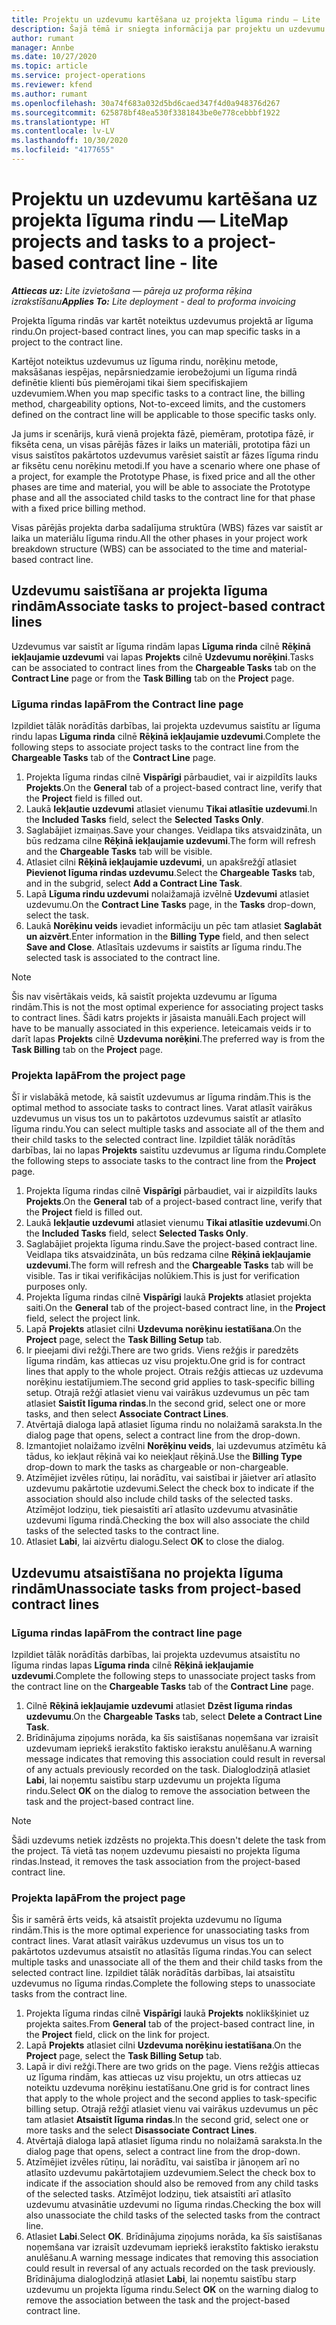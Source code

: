 ```yaml
---
title: Projektu un uzdevumu kartēšana uz projekta līguma rindu — Lite
description: Šajā tēmā ir sniegta informācija par projektu un uzdevumu pievienošanu un noņemšanu līguma rindai.
author: rumant
manager: Annbe
ms.date: 10/27/2020
ms.topic: article
ms.service: project-operations
ms.reviewer: kfend
ms.author: rumant
ms.openlocfilehash: 30a74f683a032d5bd6caed347f4d0a948376d267
ms.sourcegitcommit: 625878bf48ea530f3381843be0e778cebbbf1922
ms.translationtype: HT
ms.contentlocale: lv-LV
ms.lasthandoff: 10/30/2020
ms.locfileid: "4177655"
---
```

# <a name="map-projects-and-tasks-to-a-project-based-contract-line---lite"></a><span data-ttu-id="7c559-103">Projektu un uzdevumu kartēšana uz projekta līguma rindu — Lite</span><span class="sxs-lookup"><span data-stu-id="7c559-103">Map projects and tasks to a project-based contract line - lite</span></span>

<span data-ttu-id="7c559-104">_**Attiecas uz:** Lite izvietošana — pāreja uz proforma rēķina izrakstīšanu_</span><span class="sxs-lookup"><span data-stu-id="7c559-104">_**Applies To:** Lite deployment - deal to proforma invoicing_</span></span>

<span data-ttu-id="7c559-105">Projekta līguma rindās var kartēt noteiktus uzdevumus projektā ar līguma rindu.</span><span class="sxs-lookup"><span data-stu-id="7c559-105">On project-based contract lines, you can map specific tasks in a project to the contract line.</span></span>

<span data-ttu-id="7c559-106">Kartējot noteiktus uzdevumus uz līguma rindu, norēķinu metode, maksāšanas iespējas, nepārsniedzamie ierobežojumi un līguma rindā definētie klienti būs piemērojami tikai šiem specifiskajiem uzdevumiem.</span><span class="sxs-lookup"><span data-stu-id="7c559-106">When you map specific tasks to a contract line, the billing method, chargeability options, Not-to-exceed limits, and the customers defined on the contract line will be applicable to those specific tasks only.</span></span>

<span data-ttu-id="7c559-107">Ja jums ir scenārijs, kurā vienā projekta fāzē, piemēram, prototipa fāzē, ir fiksēta cena, un visas pārējās fāzes ir laiks un materiāli, prototipa fāzi un visus saistītos pakārtotos uzdevumus varēsiet saistīt ar fāzes līguma rindu ar fiksētu cenu norēķinu metodi.</span><span class="sxs-lookup"><span data-stu-id="7c559-107">If you have a scenario where one phase of a project, for example the Prototype Phase, is fixed price and all the other phases are time and material, you will be able to associate the Prototype phase and all the associated child tasks to the contract line for that phase with a fixed price billing method.</span></span>

<span data-ttu-id="7c559-108">Visas pārējās projekta darba sadalījuma struktūra (WBS) fāzes var saistīt ar laika un materiālu līguma rindu.</span><span class="sxs-lookup"><span data-stu-id="7c559-108">All the other phases in your project work breakdown structure (WBS) can be associated to the time and material-based contract line.</span></span>

## <a name="associate-tasks-to-project-based-contract-lines"></a><span data-ttu-id="7c559-109">Uzdevumu saistīšana ar projekta līguma rindām</span><span class="sxs-lookup"><span data-stu-id="7c559-109">Associate tasks to project-based contract lines</span></span>

<span data-ttu-id="7c559-110">Uzdevumus var saistīt ar līguma rindām lapas **Līguma rinda** cilnē **Rēķinā iekļaujamie uzdevumi** vai lapas **Projekts** cilnē **Uzdevumu norēķini**.</span><span class="sxs-lookup"><span data-stu-id="7c559-110">Tasks can be associated to contract lines from the **Chargeable Tasks** tab on the **Contract Line** page or from the **Task Billing** tab on the **Project** page.</span></span>

### <a name="from-the-contract-line-page"></a><span data-ttu-id="7c559-111">Līguma rindas lapā</span><span class="sxs-lookup"><span data-stu-id="7c559-111">From the Contract line page</span></span>

<span data-ttu-id="7c559-112">Izpildiet tālāk norādītās darbības, lai projekta uzdevumus saistītu ar līguma rindu lapas **Līguma rinda** cilnē **Rēķinā iekļaujamie uzdevumi**.</span><span class="sxs-lookup"><span data-stu-id="7c559-112">Complete the following steps to associate project tasks to the contract line from the **Chargeable Tasks** tab of the **Contract Line** page.</span></span>

1. <span data-ttu-id="7c559-113">Projekta līguma rindas cilnē **Vispārīgi** pārbaudiet, vai ir aizpildīts lauks **Projekts**.</span><span class="sxs-lookup"><span data-stu-id="7c559-113">On the **General** tab of a project-based contract line, verify that the **Project** field is filled out.</span></span>
2. <span data-ttu-id="7c559-114">Laukā **Iekļautie uzdevumi** atlasiet vienumu **Tikai atlasītie uzdevumi**.</span><span class="sxs-lookup"><span data-stu-id="7c559-114">In the **Included Tasks** field, select the **Selected Tasks Only**.</span></span>
3. <span data-ttu-id="7c559-115">Saglabājiet izmaiņas.</span><span class="sxs-lookup"><span data-stu-id="7c559-115">Save your changes.</span></span> <span data-ttu-id="7c559-116">Veidlapa tiks atsvaidzināta, un būs redzama cilne **Rēķinā iekļaujamie uzdevumi**.</span><span class="sxs-lookup"><span data-stu-id="7c559-116">The form will refresh and the **Chargeable Tasks** tab will be visible.</span></span>
4. <span data-ttu-id="7c559-117">Atlasiet cilni **Rēķinā iekļaujamie uzdevumi**, un apakšrežģī atlasiet **Pievienot līguma rindas uzdevumu**.</span><span class="sxs-lookup"><span data-stu-id="7c559-117">Select the **Chargeable Tasks** tab, and in the subgrid, select **Add a Contract Line Task**.</span></span>
5. <span data-ttu-id="7c559-118">Lapā **Līguma rindu uzdevumi** nolaižamajā izvēlnē **Uzdevumi** atlasiet uzdevumu.</span><span class="sxs-lookup"><span data-stu-id="7c559-118">On the **Contract Line Tasks** page, in the **Tasks** drop-down, select the task.</span></span> 
6. <span data-ttu-id="7c559-119">Laukā **Norēķinu veids** ievadiet informāciju un pēc tam atlasiet **Saglabāt un aizvērt**.</span><span class="sxs-lookup"><span data-stu-id="7c559-119">Enter information in the **Billing Type** field, and then select **Save and Close**.</span></span> <span data-ttu-id="7c559-120">Atlasītais uzdevums ir saistīts ar līguma rindu.</span><span class="sxs-lookup"><span data-stu-id="7c559-120">The selected task is associated to the contract line.</span></span>

> [!NOTE]
> <span data-ttu-id="7c559-121">Šis nav visērtākais veids, kā saistīt projekta uzdevumu ar līguma rindām.</span><span class="sxs-lookup"><span data-stu-id="7c559-121">This is not the most optimal experience for associating project tasks to contract lines.</span></span> <span data-ttu-id="7c559-122">Šādi katrs projekts ir jāsaista manuāli.</span><span class="sxs-lookup"><span data-stu-id="7c559-122">Each project will have to be manually associated in this experience.</span></span> <span data-ttu-id="7c559-123">Ieteicamais veids ir to darīt lapas **Projekts** cilnē **Uzdevuma norēķini**.</span><span class="sxs-lookup"><span data-stu-id="7c559-123">The preferred way is from the **Task Billing** tab on the **Project** page.</span></span>

### <a name="from-the-project-page"></a><span data-ttu-id="7c559-124">Projekta lapā</span><span class="sxs-lookup"><span data-stu-id="7c559-124">From the project page</span></span>

<span data-ttu-id="7c559-125">Šī ir vislabākā metode, kā saistīt uzdevumus ar līguma rindām.</span><span class="sxs-lookup"><span data-stu-id="7c559-125">This is the optimal method to associate tasks to contract lines.</span></span> <span data-ttu-id="7c559-126">Varat atlasīt vairākus uzdevumus un visus tos un to pakārtotos uzdevumus saistīt ar atlasīto līguma rindu.</span><span class="sxs-lookup"><span data-stu-id="7c559-126">You can select multiple tasks and associate all of the them and their child tasks to the selected contract line.</span></span> <span data-ttu-id="7c559-127">Izpildiet tālāk norādītās darbības, lai no lapas **Projekts** saistītu uzdevumus ar līguma rindu.</span><span class="sxs-lookup"><span data-stu-id="7c559-127">Complete the following steps to associate tasks to the contract line from the **Project** page.</span></span>

1. <span data-ttu-id="7c559-128">Projekta līguma rindas cilnē **Vispārīgi** pārbaudiet, vai ir aizpildīts lauks **Projekts**.</span><span class="sxs-lookup"><span data-stu-id="7c559-128">On the **General** tab of a project-based contract line, verify that the **Project** field is filled out.</span></span>
2. <span data-ttu-id="7c559-129">Laukā **Iekļautie uzdevumi** atlasiet vienumu **Tikai atlasītie uzdevumi**.</span><span class="sxs-lookup"><span data-stu-id="7c559-129">On the **Included Tasks** field, select **Selected Tasks Only**.</span></span>
3. <span data-ttu-id="7c559-130">Saglabājiet projekta līguma rindu.</span><span class="sxs-lookup"><span data-stu-id="7c559-130">Save the project-based contract line.</span></span> <span data-ttu-id="7c559-131">Veidlapa tiks atsvaidzināta, un būs redzama cilne **Rēķinā iekļaujamie uzdevumi**.</span><span class="sxs-lookup"><span data-stu-id="7c559-131">The form will refresh and the **Chargeable Tasks** tab will be visible.</span></span> <span data-ttu-id="7c559-132">Tas ir tikai verifikācijas nolūkiem.</span><span class="sxs-lookup"><span data-stu-id="7c559-132">This is just for verification purposes only.</span></span>
4. <span data-ttu-id="7c559-133">Projekta līguma rindas cilnē **Vispārīgi** laukā **Projekts** atlasiet projekta saiti.</span><span class="sxs-lookup"><span data-stu-id="7c559-133">On the **General** tab of the project-based contract line, in the **Project** field, select the project link.</span></span>
5. <span data-ttu-id="7c559-134">Lapā **Projekts** atlasiet cilni **Uzdevuma norēķinu iestatīšana**.</span><span class="sxs-lookup"><span data-stu-id="7c559-134">On the **Project** page, select the **Task Billing Setup** tab.</span></span>
6. <span data-ttu-id="7c559-135">Ir pieejami divi režģi.</span><span class="sxs-lookup"><span data-stu-id="7c559-135">There are two grids.</span></span> <span data-ttu-id="7c559-136">Viens režģis ir paredzēts līguma rindām, kas attiecas uz visu projektu.</span><span class="sxs-lookup"><span data-stu-id="7c559-136">One grid is for contract lines that apply to the whole project.</span></span> <span data-ttu-id="7c559-137">Otrais režģis attiecas uz uzdevuma norēķinu iestatījumiem.</span><span class="sxs-lookup"><span data-stu-id="7c559-137">The second grid applies to task-specific billing setup.</span></span> <span data-ttu-id="7c559-138">Otrajā režģī atlasiet vienu vai vairākus uzdevumus un pēc tam atlasiet **Saistīt līguma rindas**.</span><span class="sxs-lookup"><span data-stu-id="7c559-138">In the second grid, select one or more tasks, and then select **Associate Contract Lines**.</span></span>
7. <span data-ttu-id="7c559-139">Atvērtajā dialoga lapā atlasiet līguma rindu no nolaižamā saraksta.</span><span class="sxs-lookup"><span data-stu-id="7c559-139">In the dialog page that opens, select a contract line from the drop-down.</span></span>
8. <span data-ttu-id="7c559-140">Izmantojiet nolaižamo izvēlni **Norēķinu veids**, lai uzdevumus atzīmētu kā tādus, ko iekļaut rēķinā vai ko neiekļaut rēķinā.</span><span class="sxs-lookup"><span data-stu-id="7c559-140">Use the **Billing Type** drop-down to mark the tasks as chargeable or non-chargeable.</span></span>
9. <span data-ttu-id="7c559-141">Atzīmējiet izvēles rūtiņu, lai norādītu, vai saistībai ir jāietver arī atlasīto uzdevumu pakārtotie uzdevumi.</span><span class="sxs-lookup"><span data-stu-id="7c559-141">Select the check box to indicate if the association should also include child tasks of the selected tasks.</span></span> <span data-ttu-id="7c559-142">Atzīmējot lodziņu, tiek piesaistīti arī atlasīto uzdevumu atvasinātie uzdevumi līguma rindā.</span><span class="sxs-lookup"><span data-stu-id="7c559-142">Checking the box will also associate the child tasks of the selected tasks to the contract line.</span></span>
10. <span data-ttu-id="7c559-143">Atlasiet **Labi**, lai aizvērtu dialogu.</span><span class="sxs-lookup"><span data-stu-id="7c559-143">Select **OK** to close the dialog.</span></span>

## <a name="unassociate-tasks-from-project-based-contract-lines"></a><span data-ttu-id="7c559-144">Uzdevumu atsaistīšana no projekta līguma rindām</span><span class="sxs-lookup"><span data-stu-id="7c559-144">Unassociate tasks from project-based contract lines</span></span>

### <a name="from-the-contract-line-page"></a><span data-ttu-id="7c559-145">Līguma rindas lapā</span><span class="sxs-lookup"><span data-stu-id="7c559-145">From the contract line page</span></span>

<span data-ttu-id="7c559-146">Izpildiet tālāk norādītās darbības, lai projekta uzdevumus atsaistītu no līguma rindas lapas **Līguma rinda** cilnē **Rēķinā iekļaujamie uzdevumi**.</span><span class="sxs-lookup"><span data-stu-id="7c559-146">Complete the following steps to unassociate project tasks from the contract line on the **Chargeable Tasks** tab of the **Contract Line** page.</span></span>

1. <span data-ttu-id="7c559-147">Cilnē **Rēķinā iekļaujamie uzdevumi** atlasiet **Dzēst līguma rindas uzdevumu**.</span><span class="sxs-lookup"><span data-stu-id="7c559-147">On the **Chargeable Tasks** tab, select **Delete a Contract Line Task**.</span></span>
2. <span data-ttu-id="7c559-148">Brīdinājuma ziņojums norāda, ka šīs saistīšanas noņemšana var izraisīt uzdevumam iepriekš ierakstīto faktisko ierakstu anulēšanu.</span><span class="sxs-lookup"><span data-stu-id="7c559-148">A warning message indicates that removing this association could result in reversal of any actuals previously recorded on the task.</span></span> <span data-ttu-id="7c559-149">Dialoglodziņā atlasiet **Labi**, lai noņemtu saistību starp uzdevumu un projekta līguma rindu.</span><span class="sxs-lookup"><span data-stu-id="7c559-149">Select **OK** on the dialog to remove the association between the task and the project-based contract line.</span></span> 

> [!NOTE]
> <span data-ttu-id="7c559-150">Šādi uzdevums netiek izdzēsts no projekta.</span><span class="sxs-lookup"><span data-stu-id="7c559-150">This doesn't delete the task from the project.</span></span> <span data-ttu-id="7c559-151">Tā vietā tas noņem uzdevumu piesaisti no projekta līguma rindas.</span><span class="sxs-lookup"><span data-stu-id="7c559-151">Instead, it removes the task association from the project-based contract line.</span></span>

### <a name="from-the-project-page"></a><span data-ttu-id="7c559-152">Projekta lapā</span><span class="sxs-lookup"><span data-stu-id="7c559-152">From the project page</span></span>

<span data-ttu-id="7c559-153">Šis ir samērā ērts veids, kā atsaistīt projekta uzdevumu no līguma rindām.</span><span class="sxs-lookup"><span data-stu-id="7c559-153">This is the more optimal experience for unassociating tasks from contract lines.</span></span> <span data-ttu-id="7c559-154">Varat atlasīt vairākus uzdevumus un visus tos un to pakārtotos uzdevumus atsaistīt no atlasītās līguma rindas.</span><span class="sxs-lookup"><span data-stu-id="7c559-154">You can select multiple tasks and unassociate all of the them and their child tasks from the selected contract line.</span></span> <span data-ttu-id="7c559-155">Izpildiet tālāk norādītās darbības, lai atsaistītu uzdevumus no līguma rindas.</span><span class="sxs-lookup"><span data-stu-id="7c559-155">Complete the following steps to unassociate tasks from the contract line.</span></span>

1. <span data-ttu-id="7c559-156">Projekta līguma rindas cilnē **Vispārīgi** laukā **Projekts** noklikšķiniet uz projekta saites.</span><span class="sxs-lookup"><span data-stu-id="7c559-156">From **General** tab of the project-based contract line, in the **Project** field, click on the link for project.</span></span>
2. <span data-ttu-id="7c559-157">Lapā **Projekts** atlasiet cilni **Uzdevuma norēķinu iestatīšana**.</span><span class="sxs-lookup"><span data-stu-id="7c559-157">On the **Project** page, select the **Task Billing Setup** tab.</span></span>
3. <span data-ttu-id="7c559-158">Lapā ir divi režģi.</span><span class="sxs-lookup"><span data-stu-id="7c559-158">There are two grids on the page.</span></span> <span data-ttu-id="7c559-159">Viens režģis attiecas uz līguma rindām, kas attiecas uz visu projektu, un otrs attiecas uz noteiktu uzdevuma norēķinu iestatīšanu.</span><span class="sxs-lookup"><span data-stu-id="7c559-159">One grid is for contract lines that apply to the whole project and the second applies to task-specific billing setup.</span></span> <span data-ttu-id="7c559-160">Otrajā režģī atlasiet vienu vai vairākus uzdevumus un pēc tam atlasiet **Atsaistīt līguma rindas**.</span><span class="sxs-lookup"><span data-stu-id="7c559-160">In the second grid, select one or more tasks and the select **Disassociate Contract Lines**.</span></span>
4. <span data-ttu-id="7c559-161">Atvērtajā dialoga lapā atlasiet līguma rindu no nolaižamā saraksta.</span><span class="sxs-lookup"><span data-stu-id="7c559-161">In the  dialog page that opens, select a contract line from the drop-down.</span></span>
5. <span data-ttu-id="7c559-162">Atzīmējiet izvēles rūtiņu, lai norādītu, vai saistība ir jānoņem arī no atlasīto uzdevumu pakārtotajiem uzdevumiem.</span><span class="sxs-lookup"><span data-stu-id="7c559-162">Select the check box to indicate if the association should also be removed from any child tasks of the selected tasks.</span></span> <span data-ttu-id="7c559-163">Atzīmējot lodziņu, tiek atsaistīti arī atlasīto uzdevumu atvasinātie uzdevumi no līguma rindas.</span><span class="sxs-lookup"><span data-stu-id="7c559-163">Checking the box will also unassociate the child tasks of the selected tasks from the contract line.</span></span>
6. <span data-ttu-id="7c559-164">Atlasiet **Labi**.</span><span class="sxs-lookup"><span data-stu-id="7c559-164">Select **OK**.</span></span> <span data-ttu-id="7c559-165">Brīdinājuma ziņojums norāda, ka šīs saistīšanas noņemšana var izraisīt uzdevumam iepriekš ierakstīto faktisko ierakstu anulēšanu.</span><span class="sxs-lookup"><span data-stu-id="7c559-165">A warning message indicates that removing this association could result in reversal of any actuals recorded on the task previously.</span></span> <span data-ttu-id="7c559-166">Brīdinājuma dialoglodziņā atlasiet **Labi**, lai noņemtu saistību starp uzdevumu un projekta līguma rindu.</span><span class="sxs-lookup"><span data-stu-id="7c559-166">Select **OK** on the warning dialog to remove the association between the task and the project-based contract line.</span></span>
